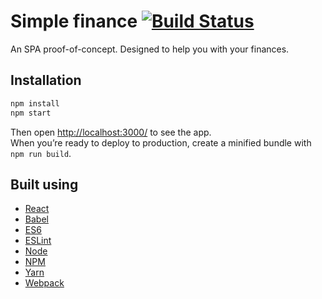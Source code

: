 # Simple finance [![Build Status](https://travis-ci.com/mcaputto/simple-finance.svg?token=4Utmu3xHdR7ZqfkGe3mq&branch=master)](https://travis-ci.com/mcaputto/react-money)

An SPA proof-of-concept. Designed to help you with your finances.

## Installation

```sh
npm install
npm start
```

Then open [http://localhost:3000/](http://localhost:3000/) to see the app.<br>
When you’re ready to deploy to production, create a minified bundle with `npm run build`.

## Built using

* [React](https://reactjs.org)
* [Babel](http://babeljs.io)
* [ES6](http://www.ecma-international.org/ecma-262/6.0/index.html)
* [ESLint](https://eslint.org)
* [Node](https://nodejs.org/en/)
* [NPM](https://www.npmjs.com)
* [Yarn](https://yarnpkg.com/en/)
* [Webpack](https://webpack.github.io/)
